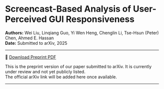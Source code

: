 # Screencast-Based Analysis of User-Perceived GUI Responsiveness

**Authors:** Wei Liu, Linqiang Guo, Yi Wen Heng, Chenglin Li, Tse-Hsun (Peter) Chen, Ahmed E. Hassan  
**Date:** Submitted to arXiv, 2025

---

📄 [Download Preprint PDF](./MobileGUIPerf.pdf)

This is the preprint version of our paper submitted to arXiv. It is currently under review and not yet publicly listed.  
The official arXiv link will be added here once available.

---
